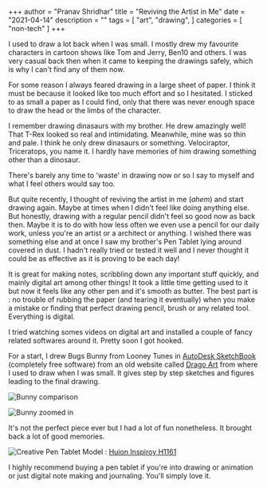 +++
author = "Pranav Shridhar"
title = "Reviving the Artist in Me"
date = "2021-04-14"
description = ""
tags = [
    "art",
    "drawing",
]
categories = [
    "non-tech"
]
+++

I used to draw a lot back when I was small. I mostly drew my favourite characters in cartoon shows like Tom and Jerry, Ben10 and others. I was very casual back then when it came to keeping the drawings safely, which is why I can't find any of them now.

For some reason I always feared drawing in a large sheet of paper. I think it must be because it looked like too much effort and so I hesitated. I sticked to as small a paper as I could find, only that there was never enough space to draw the head or the limbs of the character.

I remember drawing dinasaurs with my brother. He drew amazingly well! That T-Rex looked so real and intimidating. Meanwhile, mine was so thin and pale.
I think he only drew dinasaurs or something. Velociraptor, Triceratops, you name it.
I hardly have memories of him drawing something other than a dinosaur.

There's barely any time to 'waste' in drawing now or so I say to myself and what I feel others would say too.

But quite recently, I thought of reviving the artist in me (*ahem*) and start drawing again. Maybe at times when I didn't feel like doing anything else.
But honestly, drawing with a regular pencil didn't feel so good now as back then. Maybe it is to do with how less often we even use a pencil for our daily work, unless you're an artist or a architect or anything.
I wished there was something else and at once I saw my brother's Pen Tablet lying around covered in dust. I hadn't really tried or tested it well and I never thought it could be as effective as it is proving to be each day!

It is great for making notes, scribbling down any important stuff quickly, and mainly digital art among other things! It took a little time getting used to it but now it feels like any other pen and it's smooth as butter. The best part is : no trouble of rubbing the paper (and tearing it eventually) when you make a mistake or finding that perfect drawing pencil, brush or any related tool. Everything is digital.

I tried watching somes videos on digital art and installed a couple of fancy related softwares around it. Pretty soon I got hooked.

For a start, I drew Bugs Bunny from Looney Tunes in [AutoDesk SketchBook](https://www.autodesk.com/products/sketchbook/overview) (completely free software) from an old website called [Drago Art](https://dragoart.com/) from where I used to draw when I was small. It gives step by step sketches and figures leading to the final drawing.

![Bunny comparison](/images/bunny_compare.png)

![Bunny zoomed in](/images/bunny.png)

It's not the perfect piece ever but I had a lot of fun nonetheless. It brought back a lot of good memories. 

![Creative Pen Tablet](/images/pen_tablet.jpeg)
Model : [Huion Inspiroy H1161](https://www.huion.com/pen_tablet/Inspiroy/H1161.html)

I highly recommend buying a pen tablet if you're into drawing or animation or just digital note making and journaling. You'll simply love it.